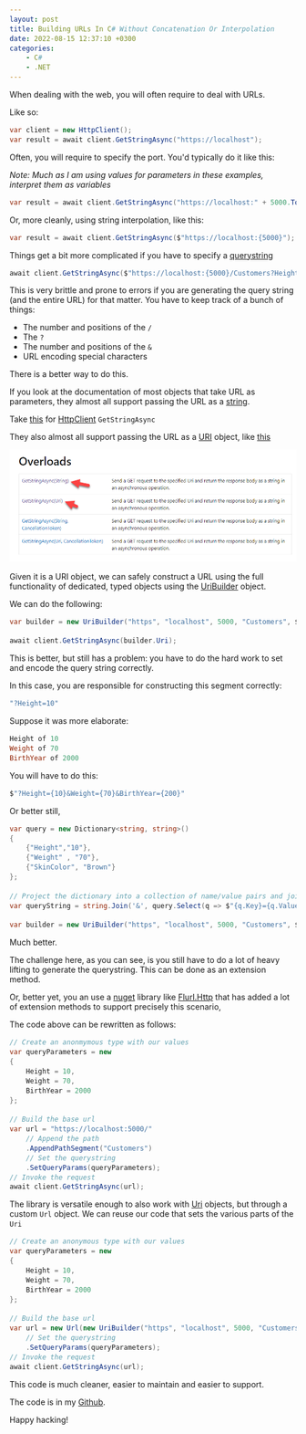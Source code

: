 ```yaml
---
layout: post
title: Building URLs In C# Without Concatenation Or Interpolation
date: 2022-08-15 12:37:10 +0300
categories:
    - C#
    - .NET
---
```

When dealing with the web, you will often require to deal with URLs.

Like so:

```csharp
var client = new HttpClient();
var result = await client.GetStringAsync("https://localhost");
```

Often, you will require to specify the port. You'd typically do it like this:

*Note: Much as I am using values for parameters in these examples, interpret them as variables*

```csharp
var result = await client.GetStringAsync("https://localhost:" + 5000.ToString());
```

Or, more cleanly, using string interpolation, like this:

```csharp
var result = await client.GetStringAsync($"https://localhost:{5000}");
```

Things get a bit more complicated if you have to specify a [querystring](https://en.wikipedia.org/wiki/Query_string)

```csharp
await client.GetStringAsync($"https://localhost:{5000}/Customers?Height=10&Weight=70");
```

This is very brittle and prone to errors if you are generating the query string (and the entire URL) for that matter. You have to keep track of a bunch of things:
- The number and positions of the `/`
- The `?`
- The number and positions of the `&`
- URL encoding special characters

There is a better way to do this.

If you look at the documentation of most objects that take URL as parameters, they almost all support passing the URL as a [string](https://docs.microsoft.com/en-us/dotnet/api/system.string?view=net-6.0).

Take [this](https://docs.microsoft.com/en-us/dotnet/api/system.net.http.httpclient.getstringasync?view=net-6.0#system-net-http-httpclient-getstringasync(system-string)) for [HttpClient](https://docs.microsoft.com/en-us/dotnet/api/system.net.http.httpclient?view=net-6.0) `GetStringAsync`

They also almost all support passing the URL as a [URI](https://docs.microsoft.com/en-us/dotnet/api/system.uri?view=net-6.0) object, like [this](https://docs.microsoft.com/en-us/dotnet/api/system.net.http.httpclient.getstringasync?view=net-6.0#system-net-http-httpclient-getstringasync(system-uri))

![](../images/2022/08/StringVsURI.png)

Given it is a URI object, we can safely construct a URL using the full functionality of dedicated, typed objects using the [UriBuilder](https://docs.microsoft.com/en-us/dotnet/api/system.uribuilder?view=net-6.0) object.

We can do the following:

```csharp
var builder = new UriBuilder("https", "localhost", 5000, "Customers", $"?Height={10}");

await client.GetStringAsync(builder.Uri);
```

This is better, but still has a problem: you have to do the hard work to set and encode the query string correctly.

In this case, you are responsible for constructing this segment correctly:

```csharp
"?Height=10"
```

Suppose it was more elaborate:

```powershell
Height of 10
Weight of 70
BirthYear of 2000
```

You will have to do this:

```csharp
$"?Height={10}&Weight={70}&BirthYear={200}"
```

Or better still, 

```csharp
var query = new Dictionary<string, string>()
{
    {"Height","10"},
    {"Weight" , "70"},
    {"SkinColor", "Brown"}
};

// Project the dictionary into a collection of name/value pairs and join them into a string
var queryString = string.Join('&', query.Select(q => $"{q.Key}={q.Value}"));

var builder = new UriBuilder("https", "localhost", 5000, "Customers", $"?{queryString}");
```

Much better.

The challenge here, as you can see, is you still have to do a lot of heavy lifting to generate the querystring. This can be done as an extension method.

Or, better yet, you an use a [nuget](https://www.nuget.org/) library like [Flurl.Http](https://flurl.dev/) that has added a lot of extension methods to support precisely this scenario,

The code above can be rewritten as follows:

```csharp
// Create an anonmymous type with our values
var queryParameters = new
{
    Height = 10,
    Weight = 70,
    BirthYear = 2000
};

// Build the base url
var url = "https://localhost:5000/"
    // Append the path
    .AppendPathSegment("Customers")
    // Set the querystring
    .SetQueryParams(queryParameters);
// Invoke the request
await client.GetStringAsync(url);
```

The library is versatile enough to also work with [Uri](https://docs.microsoft.com/en-us/dotnet/api/system.uri?view=net-6.0) objects, but through a custom `Url` object. We can reuse our code that sets the various parts of the `Uri`

```csharp
// Create an anonymous type with our values
var queryParameters = new
{
    Height = 10,
    Weight = 70,
    BirthYear = 2000
};

// Build the base url
var url = new Url(new UriBuilder("https", "localhost", 5000, "Customers").Uri)
    // Set the querystring
    .SetQueryParams(queryParameters);
// Invoke the request
await client.GetStringAsync(url);
```

This code is much cleaner, easier to maintain and easier to support.

The code is in my [Github](https://github.com/conradakunga/BlogCode/tree/master/2022-08-15%20-%20Bulding%20Urls).

Happy hacking!